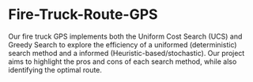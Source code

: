 # Fire-Truck-Route-GPS
Our fire truck GPS implements both the Uniform Cost Search (UCS) and Greedy Search to explore the efficiency of a uniformed (deterministic) search method and a informed (Heuristic-based/stochastic). Our project aims to highlight the pros and cons of each search method, while also identifying the optimal route.
